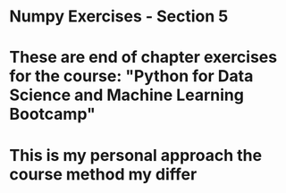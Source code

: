 # Numpy Exercises - Section 5
# These are end of chapter exercises for the course: "Python for Data Science and Machine Learning Bootcamp"
# This is my personal approach the course method my differ
